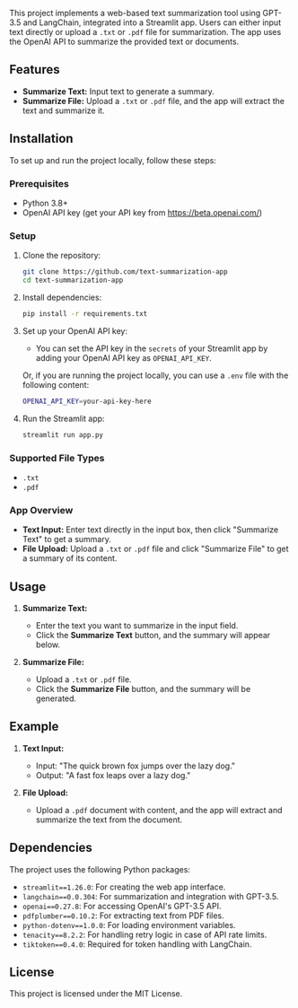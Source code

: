 
This project implements a web-based text summarization tool using GPT-3.5 and LangChain, integrated into a Streamlit app. Users can either input text directly or upload a `.txt` or `.pdf` file for summarization. The app uses the OpenAI API to summarize the provided text or documents.

## Features
- **Summarize Text:** Input text to generate a summary.
- **Summarize File:** Upload a `.txt` or `.pdf` file, and the app will extract the text and summarize it.

## Installation

To set up and run the project locally, follow these steps:

### Prerequisites
- Python 3.8+
- OpenAI API key (get your API key from https://beta.openai.com/)

### Setup

1. Clone the repository:
   ```bash
   git clone https://github.com/text-summarization-app
   cd text-summarization-app

   ```

2. Install dependencies:
   ```bash
   pip install -r requirements.txt
   ```

3. Set up your OpenAI API key:
   - You can set the API key in the `secrets` of your Streamlit app by adding your OpenAI API key as `OPENAI_API_KEY`.
   
   Or, if you are running the project locally, you can use a `.env` file with the following content:
   ```bash
   OPENAI_API_KEY=your-api-key-here
   ```

4. Run the Streamlit app:
   ```bash
   streamlit run app.py
   ```

### Supported File Types
- `.txt`
- `.pdf`

### App Overview
- **Text Input:** Enter text directly in the input box, then click "Summarize Text" to get a summary.
- **File Upload:** Upload a `.txt` or `.pdf` file and click "Summarize File" to get a summary of its content.

## Usage

1. **Summarize Text:**
   - Enter the text you want to summarize in the input field.
   - Click the **Summarize Text** button, and the summary will appear below.

2. **Summarize File:**
   - Upload a `.txt` or `.pdf` file.
   - Click the **Summarize File** button, and the summary will be generated.

## Example

1. **Text Input:**
   - Input: "The quick brown fox jumps over the lazy dog."
   - Output: "A fast fox leaps over a lazy dog."

2. **File Upload:**
   - Upload a `.pdf` document with content, and the app will extract and summarize the text from the document.

## Dependencies

The project uses the following Python packages:
- `streamlit==1.26.0`: For creating the web app interface.
- `langchain==0.0.304`: For summarization and integration with GPT-3.5.
- `openai==0.27.8`: For accessing OpenAI's GPT-3.5 API.
- `pdfplumber==0.10.2`: For extracting text from PDF files.
- `python-dotenv==1.0.0`: For loading environment variables.
- `tenacity==8.2.2`: For handling retry logic in case of API rate limits.
- `tiktoken==0.4.0`: Required for token handling with LangChain.

## License

This project is licensed under the MIT License.
